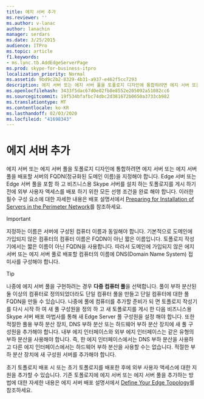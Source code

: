 ```yaml
---
title: 에지 서버 추가
ms.reviewer: ''
ms.author: v-lanac
author: lanachin
manager: serdars
ms.date: 3/25/2015
audience: ITPro
ms.topic: article
f1.keywords:
- ms.lync.tb.AddEdgeServerPage
ms.prod: skype-for-business-itpro
localization_priority: Normal
ms.assetid: 9bd9c2b2-8329-4b31-a937-e462f5cc7293
description: 에지 서버 또는 에지 서버 풀을 토폴로지 디자인에 통합하려면 에지 서버 또는 에지 서버 풀을 배포할 서버의 FQDN(정규화된 도메인 이름)을 지정해야 합니다. Edge 서버 또는 Edge 서버 풀을 포함 하 고 비즈니스용 Skype 서버를 설치 하는 토폴로지를 게시 하기 전에 외부 사용자 액세스를 배포 하기 위한 모든 선행 조건을 완료 해야 합니다. 이러한 필수 구성 요소에 대한 자세한 내용은 배포 설명서에서 Preparing for Installation of Servers in the Perimeter Network를 참조하세요.
ms.openlocfilehash: 3433f5dac67d0e02fb8e8552e205092a51082cc6
ms.sourcegitcommit: 19f534bfafbc74dbc2d381672b0650a3733cb982
ms.translationtype: MT
ms.contentlocale: ko-KR
ms.lasthandoff: 02/03/2020
ms.locfileid: "41698343"
---
```

# <a name="add-edge-server"></a>에지 서버 추가

에지 서버 또는 에지 서버 풀을 토폴로지 디자인에 통합하려면 에지 서버 또는 에지 서버 풀을 배포할 서버의 FQDN(정규화된 도메인 이름)을 지정해야 합니다. Edge 서버 또는 Edge 서버 풀을 포함 하 고 비즈니스용 Skype 서버를 설치 하는 토폴로지를 게시 하기 전에 외부 사용자 액세스를 배포 하기 위한 모든 선행 조건을 완료 해야 합니다. 이러한 필수 구성 요소에 대한 자세한 내용은 배포 설명서에서 [Preparing for Installation of Servers in the Perimeter Network](https://technet.microsoft.com/library/5e6c457a-f964-4ef7-a709-97abda9c673a.aspx)를 참조하세요.

> [!IMPORTANT]
> 지정하는 이름은 서버에 구성된 컴퓨터 이름과 동일해야 합니다. 기본적으로 도메인에 가입되지 않은 컴퓨터의 컴퓨터 이름은 FQDN이 아닌 짧은 이름입니다. 토폴로지 작성기에서는 짧은 이름이 아닌 FQDN을 사용합니다. 따라서 도메인에 가입되지 않은 에지 서버 또는 에지 서버 풀로 배포할 컴퓨터의 이름에 DNS(Domain Name System) 접미사를 구성해야 합니다.

> [!TIP]
> 나중에 에지 서버 풀을 구현하려는 경우 **다중 컴퓨터 풀**을 선택합니다. 풀이 부하 분산된 둘 이상의 컴퓨터로 정의되었더라도 단일 컴퓨터 풀을 만들고 단일 컴퓨터에 대한 풀 FQDN을 만들 수 있습니다. 나중에 풀에 컴퓨터를 추가할 준비가 되 면 토폴로지 작성기를 다시 시작 하 여 새 풀 구성원을 정의 하 고 새 토폴로지를 게시 한 다음 비즈니스용 Skype 서버 배포 마법사를 통해 새 Edge Server 풀 구성원을 설정 해야 합니다. 또한 적절한 풀용 부하 분산 장치, DNS 부하 분산 또는 하드웨어 부하 분산 장치에 새 풀 구성원을 추가해야 합니다. 내부 에지 인터페이스와 외부 에지 인터페이스는 같은 유형의 부하 분산을 사용해야 합니다. 즉, 한 에지 인터페이스에서는 DNS 부하 분산을 사용하고 다른 에지 인터페이스에서는 하드웨어 부하 분산을 사용할 수는 없습니다. 적절한 부하 분산 장치에 새 구성원 서버를 추가해야 합니다.

초기 토폴로지 배포 시 또는 초기 토폴로지를 배포한 후에 외부 사용자 액세스에 대한 지원을 추가할 수 있습니다. 기존 토폴로지에 에지 서버 또는 에지 서버 풀을 추가하는 방법에 대한 자세한 내용은 에지 서버 배포 설명서에서 [Define Your Edge Topology](https://technet.microsoft.com/library/787b23f1-8fa0-4c37-abf2-c516c5dd66f0.aspx)를 참조하세요.


